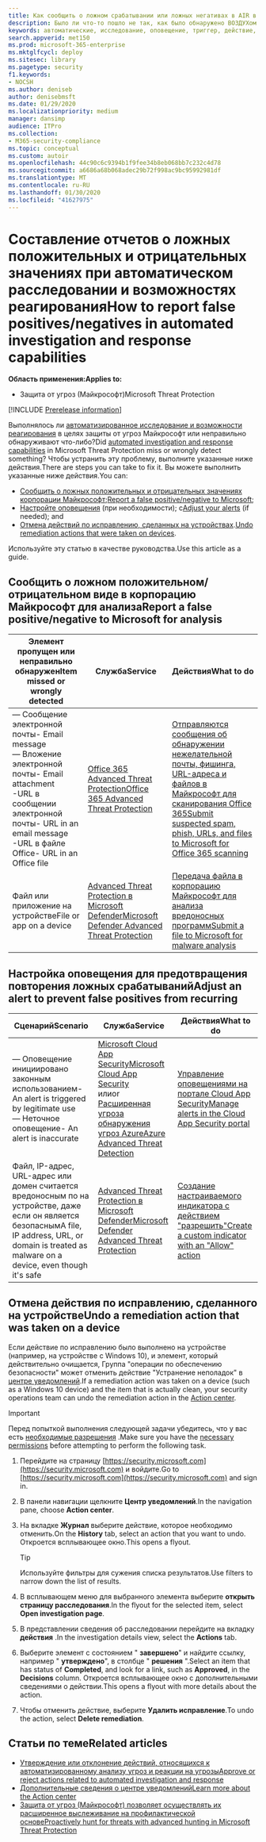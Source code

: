 ```yaml
---
title: Как сообщить о ложном срабатывании или ложных негативах в AIR в Microsoft Threat protection
description: Было ли что-то пошло не так, как было обнаружено ВОЗДУХом в защите от угроз Майкрософт? Сведения о том, как передавать ложные срабатывания или ложные отрицательные результаты в корпорацию Майкрософт для анализа.
keywords: автоматические, исследование, оповещение, триггер, действие, исправление, ложное срабатывание, ложные отрицательные значения
search.appverid: met150
ms.prod: microsoft-365-enterprise
ms.mktglfcycl: deploy
ms.sitesec: library
ms.pagetype: security
f1.keywords:
- NOCSH
ms.author: deniseb
author: denisebmsft
ms.date: 01/29/2020
ms.localizationpriority: medium
manager: dansimp
audience: ITPro
ms.collection:
- M365-security-compliance
ms.topic: conceptual
ms.custom: autoir
ms.openlocfilehash: 44c90c6c9394b1f9fee34b8eb068bb7c232c4d78
ms.sourcegitcommit: a6686a68b068adec29b72f998ac9bc95992981df
ms.translationtype: MT
ms.contentlocale: ru-RU
ms.lasthandoff: 01/30/2020
ms.locfileid: "41627975"
---
```

# <a name="how-to-report-false-positivesnegatives-in-automated-investigation-and-response-capabilities"></a><span data-ttu-id="e8fde-105">Составление отчетов о ложных положительных и отрицательных значениях при автоматическом расследовании и возможностях реагирования</span><span class="sxs-lookup"><span data-stu-id="e8fde-105">How to report false positives/negatives in automated investigation and response capabilities</span></span>

<span data-ttu-id="e8fde-106">**Область применения:**</span><span class="sxs-lookup"><span data-stu-id="e8fde-106">**Applies to:**</span></span>
- <span data-ttu-id="e8fde-107">Защита от угроз (Майкрософт)</span><span class="sxs-lookup"><span data-stu-id="e8fde-107">Microsoft Threat Protection</span></span>

[!INCLUDE [Prerelease information](../includes/prerelease.md)]

<span data-ttu-id="e8fde-108">Выполнялось ли [автоматизированное исследование и возможности реагирования](mtp-autoir.md) в целях защиты от угроз Майкрософт или неправильно обнаруживают что-либо?</span><span class="sxs-lookup"><span data-stu-id="e8fde-108">Did [automated investigation and response capabilities](mtp-autoir.md) in Microsoft Threat Protection miss or wrongly detect something?</span></span> <span data-ttu-id="e8fde-109">Чтобы устранить эту проблему, выполните указанные ниже действия.</span><span class="sxs-lookup"><span data-stu-id="e8fde-109">There are steps you can take to fix it.</span></span> <span data-ttu-id="e8fde-110">Вы можете выполнить указанные ниже действия.</span><span class="sxs-lookup"><span data-stu-id="e8fde-110">You can:</span></span>
- <span data-ttu-id="e8fde-111">[Сообщить о ложных положительных и отрицательных значениях корпорации Майкрософт](#report-a-false-positivenegative-to-microsoft-for-analysis);</span><span class="sxs-lookup"><span data-stu-id="e8fde-111">[Report a false positive/negative to Microsoft](#report-a-false-positivenegative-to-microsoft-for-analysis);</span></span>
- <span data-ttu-id="e8fde-112">[Настройте оповещения](#adjust-an-alert-to-prevent-false-positives-from-recurring) (при необходимости); с</span><span class="sxs-lookup"><span data-stu-id="e8fde-112">[Adjust your alerts](#adjust-an-alert-to-prevent-false-positives-from-recurring) (if needed); and</span></span> 
- <span data-ttu-id="e8fde-113">[Отмена действий по исправлению, сделанных на устройствах](#undo-a-remediation-action-that-was-taken-on-a-device).</span><span class="sxs-lookup"><span data-stu-id="e8fde-113">[Undo remediation actions that were taken on devices](#undo-a-remediation-action-that-was-taken-on-a-device).</span></span> 

<span data-ttu-id="e8fde-114">Используйте эту статью в качестве руководства.</span><span class="sxs-lookup"><span data-stu-id="e8fde-114">Use this article as a guide.</span></span> 

## <a name="report-a-false-positivenegative-to-microsoft-for-analysis"></a><span data-ttu-id="e8fde-115">Сообщить о ложном положительном/отрицательном виде в корпорацию Майкрософт для анализа</span><span class="sxs-lookup"><span data-stu-id="e8fde-115">Report a false positive/negative to Microsoft for analysis</span></span>

|<span data-ttu-id="e8fde-116">Элемент пропущен или неправильно обнаружен</span><span class="sxs-lookup"><span data-stu-id="e8fde-116">Item missed or wrongly detected</span></span> |<span data-ttu-id="e8fde-117">Служба</span><span class="sxs-lookup"><span data-stu-id="e8fde-117">Service</span></span>  |<span data-ttu-id="e8fde-118">Действия</span><span class="sxs-lookup"><span data-stu-id="e8fde-118">What to do</span></span>  |
|---------|---------|---------|
|<span data-ttu-id="e8fde-119">— Сообщение электронной почты</span><span class="sxs-lookup"><span data-stu-id="e8fde-119">- Email message</span></span> <br/><span data-ttu-id="e8fde-120">— Вложение электронной почты</span><span class="sxs-lookup"><span data-stu-id="e8fde-120">- Email attachment</span></span> <br/><span data-ttu-id="e8fde-121">-URL в сообщении электронной почты</span><span class="sxs-lookup"><span data-stu-id="e8fde-121">- URL in an email message</span></span><br/><span data-ttu-id="e8fde-122">-URL в файле Office</span><span class="sxs-lookup"><span data-stu-id="e8fde-122">- URL in an Office file</span></span>      |[<span data-ttu-id="e8fde-123">Office 365 Advanced Threat Protection</span><span class="sxs-lookup"><span data-stu-id="e8fde-123">Office 365 Advanced Threat Protection</span></span>](https://docs.microsoft.com/microsoft-365/security/office-365-security/office-365-atp)        |[<span data-ttu-id="e8fde-124">Отправляются сообщения об обнаружении нежелательной почты, фишинга, URL-адреса и файлов в Майкрософт для сканирования Office 365</span><span class="sxs-lookup"><span data-stu-id="e8fde-124">Submit suspected spam, phish, URLs, and files to Microsoft for Office 365 scanning</span></span>](https://docs.microsoft.com/microsoft-365/security/office-365-security/admin-submission)         |
|<span data-ttu-id="e8fde-125">Файл или приложение на устройстве</span><span class="sxs-lookup"><span data-stu-id="e8fde-125">File or app on a device</span></span>    |[<span data-ttu-id="e8fde-126">Advanced Threat Protection в Microsoft Defender</span><span class="sxs-lookup"><span data-stu-id="e8fde-126">Microsoft Defender Advanced Threat Protection</span></span>](https://docs.microsoft.com/windows/security/threat-protection)         |[<span data-ttu-id="e8fde-127">Передача файла в корпорацию Майкрософт для анализа вредоносных программ</span><span class="sxs-lookup"><span data-stu-id="e8fde-127">Submit a file to Microsoft for malware analysis</span></span>](https://www.microsoft.com/wdsi/filesubmission)         |

## <a name="adjust-an-alert-to-prevent-false-positives-from-recurring"></a><span data-ttu-id="e8fde-128">Настройка оповещения для предотвращения повторения ложных срабатываний</span><span class="sxs-lookup"><span data-stu-id="e8fde-128">Adjust an alert to prevent false positives from recurring</span></span>

|<span data-ttu-id="e8fde-129">Сценарий</span><span class="sxs-lookup"><span data-stu-id="e8fde-129">Scenario</span></span> |<span data-ttu-id="e8fde-130">Служба</span><span class="sxs-lookup"><span data-stu-id="e8fde-130">Service</span></span> |<span data-ttu-id="e8fde-131">Действия</span><span class="sxs-lookup"><span data-stu-id="e8fde-131">What to do</span></span> |
|--------|--------|--------|
|<span data-ttu-id="e8fde-132">— Оповещение инициировано законным использованием</span><span class="sxs-lookup"><span data-stu-id="e8fde-132">- An alert is triggered by legitimate use</span></span> <br/><span data-ttu-id="e8fde-133">— Неточное оповещение</span><span class="sxs-lookup"><span data-stu-id="e8fde-133">- An alert is inaccurate</span></span>    |[<span data-ttu-id="e8fde-134">Microsoft Cloud App Security</span><span class="sxs-lookup"><span data-stu-id="e8fde-134">Microsoft Cloud App Security</span></span>](https://docs.microsoft.com/cloud-app-security)<br/> <span data-ttu-id="e8fde-135">или</span><span class="sxs-lookup"><span data-stu-id="e8fde-135">or</span></span> <br/>[<span data-ttu-id="e8fde-136">Расширенная угроза обнаружения угроз Azure</span><span class="sxs-lookup"><span data-stu-id="e8fde-136">Azure Advanced Threat Detection</span></span>](https://docs.microsoft.com/azure/security/fundamentals/threat-detection)         |[<span data-ttu-id="e8fde-137">Управление оповещениями на портале Cloud App Security</span><span class="sxs-lookup"><span data-stu-id="e8fde-137">Manage alerts in the Cloud App Security portal</span></span>](https://docs.microsoft.com/cloud-app-security/managing-alerts)         |
|<span data-ttu-id="e8fde-138">Файл, IP-адрес, URL-адрес или домен считается вредоносным по на устройстве, даже если он является безопасным</span><span class="sxs-lookup"><span data-stu-id="e8fde-138">A file, IP address, URL, or domain is treated as malware on a device, even though it's safe</span></span>|[<span data-ttu-id="e8fde-139">Advanced Threat Protection в Microsoft Defender</span><span class="sxs-lookup"><span data-stu-id="e8fde-139">Microsoft Defender Advanced Threat Protection</span></span>](https://docs.microsoft.com/windows/security/threat-protection) |[<span data-ttu-id="e8fde-140">Создание настраиваемого индикатора с действием "разрешить"</span><span class="sxs-lookup"><span data-stu-id="e8fde-140">Create a custom indicator with an "Allow" action</span></span>](https://docs.microsoft.com/windows/security/threat-protection/microsoft-defender-atp/manage-indicators) |


## <a name="undo-a-remediation-action-that-was-taken-on-a-device"></a><span data-ttu-id="e8fde-141">Отмена действия по исправлению, сделанного на устройстве</span><span class="sxs-lookup"><span data-stu-id="e8fde-141">Undo a remediation action that was taken on a device</span></span>

<span data-ttu-id="e8fde-142">Если действие по исправлению было выполнено на устройстве (например, на устройстве с Windows 10), и элемент, который действительно очищается, Группа "операции по обеспечению безопасности" может отменить действие "Устранение неполадок" в [центре уведомлений](mtp-action-center.md).</span><span class="sxs-lookup"><span data-stu-id="e8fde-142">If a remediation action was taken on a device (such as a Windows 10 device) and the item that is actually clean, your security operations team can undo the remediation action in the [Action center](mtp-action-center.md).</span></span>

> [!IMPORTANT]
> <span data-ttu-id="e8fde-143">Перед попыткой выполнения следующей задачи убедитесь, что у вас есть [необходимые разрешения](mtp-action-center.md#required-permissions-for-action-center-tasks) .</span><span class="sxs-lookup"><span data-stu-id="e8fde-143">Make sure you have the [necessary permissions](mtp-action-center.md#required-permissions-for-action-center-tasks) before attempting to perform the following task.</span></span>

1. <span data-ttu-id="e8fde-144">Перейдите на страницу [https://security.microsoft.com](https://security.microsoft.com) и войдите.</span><span class="sxs-lookup"><span data-stu-id="e8fde-144">Go to [https://security.microsoft.com](https://security.microsoft.com) and sign in.</span></span> 

2. <span data-ttu-id="e8fde-145">В панели навигации щелкните **Центр уведомлений**.</span><span class="sxs-lookup"><span data-stu-id="e8fde-145">In the navigation pane, choose **Action center**.</span></span> 

3. <span data-ttu-id="e8fde-146">На вкладке **Журнал** выберите действие, которое необходимо отменить.</span><span class="sxs-lookup"><span data-stu-id="e8fde-146">On the **History** tab, select an action that you want to undo.</span></span> <span data-ttu-id="e8fde-147">Откроется всплывающее окно.</span><span class="sxs-lookup"><span data-stu-id="e8fde-147">This opens a flyout.</span></span><br/>
    > [!TIP]
    > <span data-ttu-id="e8fde-148">Используйте фильтры для сужения списка результатов.</span><span class="sxs-lookup"><span data-stu-id="e8fde-148">Use filters to narrow down the list of results.</span></span> 

4. <span data-ttu-id="e8fde-149">В всплывающем меню для выбранного элемента выберите **открыть страницу расследования**.</span><span class="sxs-lookup"><span data-stu-id="e8fde-149">In the flyout for the selected item, select **Open investigation page**.</span></span>

5. <span data-ttu-id="e8fde-150">В представлении сведения об расследовании перейдите на вкладку **действия** .</span><span class="sxs-lookup"><span data-stu-id="e8fde-150">In the investigation details view, select the **Actions** tab.</span></span>

6. <span data-ttu-id="e8fde-151">Выберите элемент с состоянием " **завершено**" и найдите ссылку, например " **утверждено**", в столбце " **решения** ".</span><span class="sxs-lookup"><span data-stu-id="e8fde-151">Select an item that has status of **Completed**, and look for a link, such as **Approved**, in the **Decisions** column.</span></span> <span data-ttu-id="e8fde-152">Откроется всплывающее окно с дополнительными сведениями о действии.</span><span class="sxs-lookup"><span data-stu-id="e8fde-152">This opens a flyout with more details about the action.</span></span>

7. <span data-ttu-id="e8fde-153">Чтобы отменить действие, выберите **Удалить исправление**.</span><span class="sxs-lookup"><span data-stu-id="e8fde-153">To undo the action, select **Delete remediation**.</span></span>

## <a name="related-articles"></a><span data-ttu-id="e8fde-154">Статьи по теме</span><span class="sxs-lookup"><span data-stu-id="e8fde-154">Related articles</span></span>

- [<span data-ttu-id="e8fde-155">Утверждение или отклонение действий, относящихся к автоматизированному анализу угроз и реакции на угрозы</span><span class="sxs-lookup"><span data-stu-id="e8fde-155">Approve or reject actions related to automated investigation and response</span></span>](mtp-autoir-actions.md)
- [<span data-ttu-id="e8fde-156">Дополнительные сведения о центре уведомлений</span><span class="sxs-lookup"><span data-stu-id="e8fde-156">Learn more about the Action center</span></span>](mtp-action-center.md)
- [<span data-ttu-id="e8fde-157">Защита от угроз (Майкрософт) позволяет осуществлять их расширенное выслеживание на профилактической основе</span><span class="sxs-lookup"><span data-stu-id="e8fde-157">Proactively hunt for threats with advanced hunting in Microsoft Threat Protection</span></span>](advanced-hunting-overview.md)
